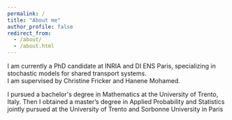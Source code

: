 ```yaml
---
permalink: /
title: "About me"
author_profile: false
redirect_from: 
  - /about/
  - /about.html
---
```




I am currently a PhD candidate at INRIA and DI ENS Paris, specializing in stochastic models for shared transport systems.  
I am supervised by Christine Fricker and Hanene Mohamed.

I pursued  a bachelor's degree in Mathematics at the University of Trento, Italy.  Then I obtained a master’s degree in Applied Probability and Statistics jointly pursued at the University of Trento and Sorbonne University in Paris
